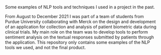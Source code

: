 Some examples of NLP tools and techniques I used in a project in the past. 

From August to December 2021 I was part of a team of students from Purdue University collaborating with Merck on the design and development of an application for collection and analysis of patient biometric data during clinical trials. My main role on the team was to develop tools to perform sentiment analysis on the textual responses submitted by patients through the application. This repository only contains some examples of the NLP tools we used, and not the final product. 
